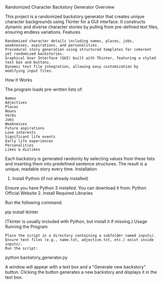 Randomized Character Backstory Generator
Overview

This project is a randomized backstory generator that creates unique character backgrounds using Tkinter for a GUI interface. It constructs dynamic and diverse character stories by pulling from pre-defined text files, ensuring endless variations.
Features

    Randomized character details including names, places, jobs, weaknesses, aspirations, and personalities.
    Procedural story generation using structured templates for coherent yet randomized backstories.
    Graphical User Interface (GUI) built with Tkinter, featuring a styled text box and buttons.
    Dynamic text file integration, allowing easy customization by modifying input files.

How It Works

The program loads pre-written lists of:

    Names
    Adjectives
    Places
    Nouns
    Verbs
    Jobs
    Weaknesses
    Future aspirations
    Love interests
    Significant life events
    Early life experiences
    Personalities
    Likes & dislikes

Each backstory is generated randomly by selecting values from these lists and inserting them into predefined sentence structures. The result is a unique, readable story every time.
Installation
1. Install Python (if not already installed)

Ensure you have Python 3 installed. You can download it from: Python Official Website
2. Install Required Libraries

Run the following command:

pip install tkinter

(Tkinter is usually included with Python, but install it if missing.)
Usage
Running the Program

    Place the script in a directory containing a subfolder named inputs/.
    Ensure text files (e.g., name.txt, adjective.txt, etc.) exist inside inputs/.
    Run the script:

python backstory_generator.py

A window will appear with a text box and a "Generate new backstory" button.
Clicking the button generates a new backstory and displays it in the text box.
